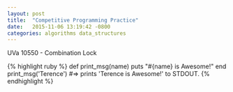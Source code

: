 ```yaml
---
layout: post
title:  "Competitive Programming Practice"
date:   2015-11-06 13:19:42 -0800
categories: algorithms data_structures
---
```

UVa 10550 - Combination Lock

{% highlight ruby %}
def print_msg(name)
  puts "#{name} is Awesome!"
end
print_msg('Terence')
#=> prints 'Terence is Awesome!' to STDOUT.
{% endhighlight %}

